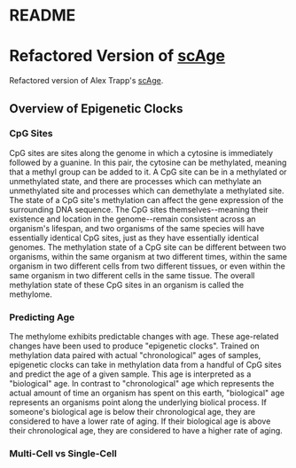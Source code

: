 # README
# Refactored Version of [scAge](https://github.com/alex-trapp/scAge)
Refactored version of Alex Trapp's [scAge](https://github.com/alex-trapp/scAge).

## Overview of Epigenetic Clocks

### CpG Sites
CpG sites are sites along the genome in which a cytosine is immediately followed by a guanine. In this pair, the cytosine can be methylated, meaning that a methyl group can be added to it. A CpG site can be in a methylated or unmethylated state, and there are processes which can methylate an unmethylated site and processes which can demethylate a methylated site. The state of a CpG site's methylation can affect the gene expression of the surrounding DNA sequence. The CpG sites themselves--meaning their existence and location in the genome--remain consistent across an organism's lifespan, and two organisms of the same species will have essentially identical CpG sites, just as they have essentially identical genomes. The methylation state of a CpG site can be different between two organisms, within the same organism at two different times, within the same organism in two different cells from two different tissues, or even within the same organism in two different cells in the same tissue. The overall methylation state of these CpG sites in an organism is called the methylome.

### Predicting Age
The methylome exhibits predictable changes with age. These age-related changes have been used to produce "epigenetic clocks". Trained on methylation data paired with actual "chronological" ages of samples, epigenetic clocks can take in methylation data from a handful of CpG sites and predict the age of a given sample. This age is interpreted as a "biological" age. In contrast to "chronological" age which represents the actual amount of time an organism has spent on this earth, "biological" age represents an organisms point along the underlying biolical process. If someone's biological age is below their chronological age, they are considered to have a lower rate of aging. If their biological age is above their chronological age, they are considered to have a higher rate of aging.

### Multi-Cell vs Single-Cell
